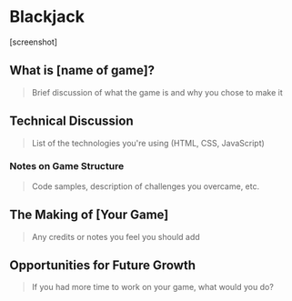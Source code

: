 # Blackjack

[screenshot]

## What is [name of game]?

> Brief discussion of what the game is and why you chose to make it

## Technical Discussion

> List of the technologies you're using (HTML, CSS, JavaScript)

### Notes on Game Structure

> Code samples, description of challenges you overcame, etc.

## The Making of [Your Game]

> Any credits or notes you feel you should add

## Opportunities for Future Growth

> If you had more time to work on your game, what would you do?
